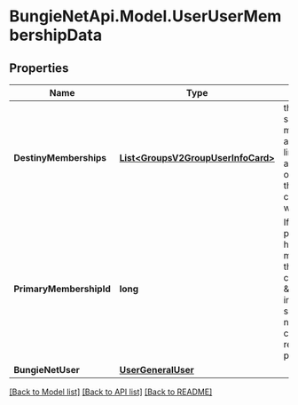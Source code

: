 # BungieNetApi.Model.UserUserMembershipData
## Properties

Name | Type | Description | Notes
------------ | ------------- | ------------- | -------------
**DestinyMemberships** | [**List&lt;GroupsV2GroupUserInfoCard&gt;**](GroupsV2GroupUserInfoCard.md) | this allows you to see destiny memberships that are visible and linked to this account (regardless of whether or not they have characters on the world server) | [optional] 
**PrimaryMembershipId** | **long** | If this property is populated, it will have the membership ID of the account considered to be \&quot;primary\&quot; in this user&#39;s cross save relationship.   If null, this user has no cross save relationship, nor primary account. | [optional] 
**BungieNetUser** | [**UserGeneralUser**](UserGeneralUser.md) |  | [optional] 

[[Back to Model list]](../README.md#documentation-for-models) [[Back to API list]](../README.md#documentation-for-api-endpoints) [[Back to README]](../README.md)

